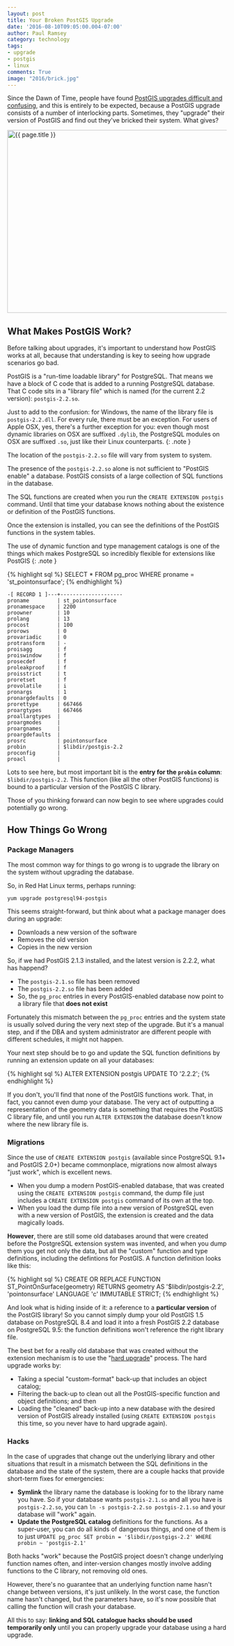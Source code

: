 ```yaml
---
layout: post
title: Your Broken PostGIS Upgrade
date: '2016-08-10T09:05:00.004-07:00'
author: Paul Ramsey
category: technology
tags:
- upgrade
- postgis
- linux
comments: True
image: "2016/brick.jpg"
---
```


Since the Dawn of Time, people have found [PostGIS upgrades difficult and confusing](https://gis.stackexchange.com/questions/206412/how-can-i-do-a-soft-upgrade-from-postgis-2-1-4-to-2-2-2), and this is entirely to be expected, because a PostGIS upgrade consists of a number of interlocking parts. Sometimes, they "upgrade" their version of PostGIS and find out they've bricked their system. What gives?

<img src="{{ site.images }}{{ page.image }}" alt="{{ page.title }}" width="560" height="420" />

## What Makes PostGIS Work?

Before talking about upgrades, it's important to understand how PostGIS works at all, because that understanding is key to seeing how upgrade scenarios go bad.

PostGIS is a "run-time loadable library" for PostgreSQL. That means we have a block of C code that is added to a running PostgreSQL database. That C code sits in a "library file" which is named (for the current 2.2 version): `postgis-2.2.so`.

Just to add to the confusion: for Windows, the name of the library file is `postgis-2.2.dll`. For every rule, there must be an exception. For users of Apple OSX, yes, there's a further exception for you: even though most dynamic libraries on OSX are suffixed `.dylib`, the PostgreSQL modules on OSX are suffixed `.so`, just like their Linux counterparts.
{: .note }

The location of the `postgis-2.2.so` file will vary from system to system. 

The presence of the `postgis-2.2.so` alone is not sufficient to "PostGIS enable" a database. PostGIS consists of a large collection of SQL functions in the database.

The SQL functions are created when you run the `CREATE EXTENSION postgis` command. Until that time your database knows nothing about the existence or definition of the PostGIS functions.

Once the extension is installed, you can see the definitions of the PostGIS functions in the system tables. 

The use of dynamic function and type management catalogs is one of the things which makes PostgreSQL so incredibly flexible for extensions like PostGIS
{: .note }

{% highlight sql %}
SELECT * 
  FROM pg_proc 
  WHERE proname = 'st_pointonsurface';
{% endhighlight %}

    -[ RECORD 1 ]---+--------------------
    proname         | st_pointonsurface
    pronamespace    | 2200
    proowner        | 10
    prolang         | 13
    procost         | 100
    prorows         | 0
    provariadic     | 0
    protransform    | -
    proisagg        | f
    proiswindow     | f
    prosecdef       | f
    proleakproof    | f
    proisstrict     | t
    proretset       | f
    provolatile     | i
    pronargs        | 1
    pronargdefaults | 0
    prorettype      | 667466
    proargtypes     | 667466
    proallargtypes  | 
    proargmodes     | 
    proargnames     | 
    proargdefaults  | 
    prosrc          | pointonsurface
    probin          | $libdir/postgis-2.2
    proconfig       | 
    proacl          | 


Lots to see here, but most important bit is the **entry for the `probin` column**: `$libdir/postgis-2.2`. This function (like all the other PostGIS functions) is bound to a particular version of the PostGIS C library.

Those of you thinking forward can now begin to see where upgrades could potentially go wrong.

## How Things Go Wrong

### Package Managers

The most common way for things to go wrong is to upgrade the library on the system without upgrading the database. 

So, in Red Hat Linux terms, perhaps running:

    yum upgrade postgresql94-postgis
    
This seems straight-forward, but think about what a package manager does during an upgrade:

* Downloads a new version of the software
* Removes the old version
* Copies in the new version

So, if we had PostGIS 2.1.3 installed, and the latest version is 2.2.2, what has happend?

* The `postgis-2.1.so` file has been removed
* The `postgis-2.2.so` file has been added
* So, the `pg_proc` entries in every PostGIS-enabled database now point to a library file that **does not exist**

Fortunately this mismatch between the `pg_proc` entries and the system state is usually solved during the very next step of the upgrade. But it's a manual step, and if the DBA and system administrator are different people with different schedules, it might not happen.

Your next step should be to go and update the SQL function definitions by running an extension update on all your databases:

{% highlight sql %}
ALTER EXTENSION postgis UPDATE TO '2.2.2';
{% endhighlight %}

If you don't, you'll find that none of the PostGIS functions work. That, in fact, you cannot even dump your database. The very act of outputting a representation of the geometry data is something that requires the PostGIS C library file, and until you run `ALTER EXTENSION` the database doesn't know where the new library file is.

### Migrations

Since the use of `CREATE EXTENSION postgis` (available since PostgreSQL 9.1+ and PostGIS 2.0+) became commonplace, migrations now almost always "just work", which is excellent news. 

* When you dump a modern PostGIS-enabled database, that was created using the `CREATE EXTENSION postgis` command, the dump file just includes a `CREATE EXTENSION postgis` command of its own at the top.
* When you load the dump file into a new version of PostgreSQL even with a new version of PostGIS, the extension is created and the data magically loads.

**However**, there are still some old databases around that were created before the PostgreSQL extension system was invented, and when you dump them you get not only the data, but all the "custom" function and type definitions, including the defintions for PostGIS. A function definition looks like this:

{% highlight sql %}
CREATE OR REPLACE FUNCTION ST_PointOnSurface(geometry)
    RETURNS geometry
    AS '$libdir/postgis-2.2', 'pointonsurface'
    LANGUAGE 'c' IMMUTABLE STRICT; 
{% endhighlight %}

And look what is hiding inside of it: a reference to a **particular version** of the PostGIS library! So you cannot simply dump your old PostGIS 1.5 database on PostgreSQL 8.4 and load it into a fresh PostGIS 2.2 database on PostgreSQL 9.5: the function definitions won't reference the right library file.

The best bet for a really old database that was created without the extension mechanism is to use the "[hard upgrade](http://postgis.net/docs/postgis_installation.html#hard_upgrade)" process. The hard upgrade works by:

* Taking a special "custom-format" back-up that includes an object catalog;
* Filtering the back-up to clean out all the PostGIS-specific function and object definitions; and then
* Loading the "cleaned" back-up into a new database with the desired version of PostGIS already installed (using `CREATE EXTENSION postgis` this time, so you never have to hard upgrade again).

### Hacks

In the case of upgrades that change out the underlying library and other situations that result in a mismatch between the SQL definitions in the database and the state of the system, there are a couple hacks that provide short-term fixes for emergencies:

* **Symlink** the library name the database is looking for to the library name you have. So if your database wants `postgis-2.1.so` and all you have is `postgis-2.2.so`, you can `ln -s postgis-2.2.so postgis-2.1.so` and your database will "work" again.
* **Update the PostgreSQL catalog** definitions for the functions. As a super-user, you can do all kinds of dangerous things, and one of them is to just `UPDATE pg_proc SET probin = '$libdir/postgigs-2.2' WHERE probin ~ 'postgis-2.1'` 

Both hacks "work" because the PostGIS project doesn't change underlying function names often, and inter-version changes mostly involve adding functions to the C library, not removing old ones. 

However, there's no guarantee that an underlying function name hasn't change between versions, it's just unlikely. In the worst case, the function name hasn't changed, but the parameters have, so it's now possible that calling the function will crash your database. 

All this to say: **linking and SQL catalogue hacks should be used temporarily only** until you can properly upgrade your database using a hard upgrade.

